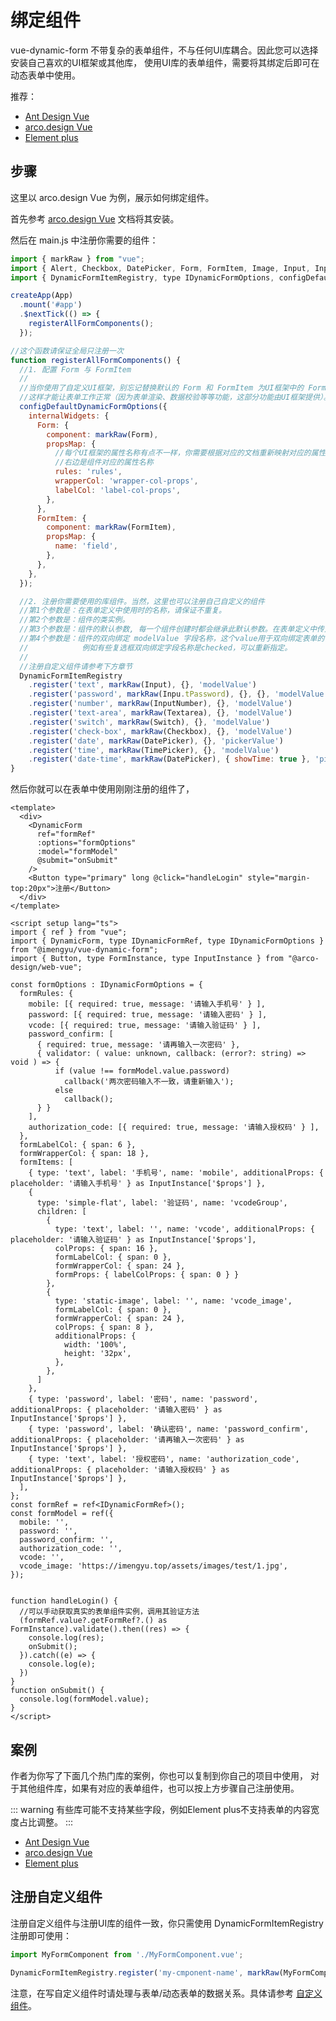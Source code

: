 # 绑定组件

vue-dynamic-form 不带复杂的表单组件，不与任何UI库耦合。因此您可以选择安装自己喜欢的UI框架或其他库，
使用UI库的表单组件，需要将其绑定后即可在动态表单中使用。

推荐：

* [Ant Design Vue](https://www.antdv.com/docs/vue/getting-started-cn)
* [arco.design Vue](https://arco.design/vue/docs/start)
* [Element plus](https://element-plus.gitee.io/zh-CN/guide/installation.html)

## 步骤

这里以 arco.design Vue 为例，展示如何绑定组件。

首先参考 [arco.design Vue](https://arco.design/vue/docs/start) 文档将其安装。

然后在 main.js 中注册你需要的组件：

```js
import { markRaw } from "vue";
import { Alert, Checkbox, DatePicker, Form, FormItem, Image, Input, InputNumber, Rate, Switch, Textarea, TimePicker } from "@arco-design/web-vue";
import { DynamicFormItemRegistry, type IDynamicFormOptions, configDefaultDynamicFormOptions } from "@imengyu/vue-dynamic-form";

createApp(App)
  .mount('#app')
  .$nextTick(() => {
    registerAllFormComponents();
  });

//这个函数请保证全局只注册一次
function registerAllFormComponents() {
  //1. 配置 Form 与 FormItem
  //
  //当你使用了自定义UI框架，别忘记替换默认的 Form 和 FormItem 为UI框架中的 Form 和 FormItem，
  //这样才能让表单工作正常（因为表单渲染、数据校验等等功能，这部分功能由UI框架提供）。
  configDefaultDynamicFormOptions({
    internalWidgets: {
      Form: {
        component: markRaw(Form),
        propsMap: {
          //每个UI框架的属性名称有点不一样，你需要根据对应的文档重新映射对应的属性名称
          //右边是组件对应的属性名称
          rules: 'rules',
          wrapperCol: 'wrapper-col-props',
          labelCol: 'label-col-props',
        },
      },
      FormItem: {
        component: markRaw(FormItem),
        propsMap: {
          name: 'field',
        },
      },
    },
  });

  //2. 注册你需要使用的库组件。当然，这里也可以注册自己自定义的组件
  //第1个参数是：在表单定义中使用时的名称，请保证不重复。
  //第2个参数是：组件的类实例。
  //第3个参数是：组件的默认参数, 每一个组件创建时都会继承此默认参数。在表单定义中传入的 additionalProps 优先级比此高，会覆盖默认参数。
  //第4个参数是：组件的双向绑定 modelValue 字段名称，这个value用于双向绑定表单的值，当你的组件主 modelValue 名称不一致时，
  //            例如有些复选框双向绑定字段名称是checked，可以重新指定。
  //
  //注册自定义组件请参考下方章节
  DynamicFormItemRegistry
    .register('text', markRaw(Input), {}, 'modelValue')
    .register('password', markRaw(Inpu.tPassword), {}, {}, 'modelValue')
    .register('number', markRaw(InputNumber), {}, 'modelValue')
    .register('text-area', markRaw(Textarea), {}, 'modelValue')
    .register('switch', markRaw(Switch), {}, 'modelValue')
    .register('check-box', markRaw(Checkbox), {}, 'modelValue')
    .register('date', markRaw(DatePicker), {}, 'pickerValue')
    .register('time', markRaw(TimePicker), {}, 'modelValue')
    .register('date-time', markRaw(DatePicker), { showTime: true }, 'pickerValue');
}
```

然后你就可以在表单中使用刚刚注册的组件了，

```vue preview
<template>
  <div>
    <DynamicForm
      ref="formRef"
      :options="formOptions"
      :model="formModel"
      @submit="onSubmit"
    />
    <Button type="primary" long @click="handleLogin" style="margin-top:20px">注册</Button>
  </div>
</template>

<script setup lang="ts">
import { ref } from "vue";
import { DynamicForm, type IDynamicFormRef, type IDynamicFormOptions } from "@imengyu/vue-dynamic-form";
import { Button, type FormInstance, type InputInstance } from "@arco-design/web-vue";

const formOptions : IDynamicFormOptions = {
  formRules: {
    mobile: [{ required: true, message: '请输入手机号' } ],
    password: [{ required: true, message: '请输入密码' } ],
    vcode: [{ required: true, message: '请输入验证码' } ],
    password_confirm: [
      { required: true, message: '请再输入一次密码' },
      { validator: ( value: unknown, callback: (error?: string) => void ) => {
          if (value !== formModel.value.password)
            callback('两次密码输入不一致，请重新输入');
          else
            callback();
      } }
    ],
    authorization_code: [{ required: true, message: '请输入授权码' } ],
  },
  formLabelCol: { span: 6 },
  formWrapperCol: { span: 18 },
  formItems: [
    { type: 'text', label: '手机号', name: 'mobile', additionalProps: { placeholder: '请输入手机号' } as InputInstance['$props'] },
    { 
      type: 'simple-flat', label: '验证码', name: 'vcodeGroup',
      children: [
        { 
          type: 'text', label: '', name: 'vcode', additionalProps: { placeholder: '请输入验证码' } as InputInstance['$props'],
          colProps: { span: 16 },
          formLabelCol: { span: 0 },
          formWrapperCol: { span: 24 },
          formProps: { labelColProps: { span: 0 } }
        },
        { 
          type: 'static-image', label: '', name: 'vcode_image',
          formLabelCol: { span: 0 },
          formWrapperCol: { span: 24 },
          colProps: { span: 8 },
          additionalProps: {
            width: '100%',
            height: '32px',
          },
        },
      ]
    },
    { type: 'password', label: '密码', name: 'password', additionalProps: { placeholder: '请输入密码' } as InputInstance['$props'] },
    { type: 'password', label: '确认密码', name: 'password_confirm', additionalProps: { placeholder: '请再输入一次密码' } as InputInstance['$props'] },
    { type: 'text', label: '授权密码', name: 'authorization_code', additionalProps: { placeholder: '请输入授权码' } as InputInstance['$props'] },
  ],
};
const formRef = ref<IDynamicFormRef>();
const formModel = ref({
  mobile: '',
  password: '',
  password_confirm: '',
  authorization_code: '',
  vcode: '',
  vcode_image: 'https://imengyu.top/assets/images/test/1.jpg',
});


function handleLogin() {
  //可以手动获取真实的表单组件实例，调用其验证方法
  (formRef.value?.getFormRef?.() as FormInstance).validate().then((res) => {
    console.log(res); 
    onSubmit();
  }).catch((e) => {
    console.log(e);
  })
}
function onSubmit() {
  console.log(formModel.value);
}
</script>
```

## 案例

作者为你写了下面几个热门库的案例，你也可以复制到你自己的项目中使用，
对于其他组件库，如果有对应的表单组件，也可以按上方步骤自己注册使用。

::: warning
有些库可能不支持某些字段，例如Element plus不支持表单的内容宽度占比调整。
:::

* [Ant Design Vue](./ingrate-ant-design.md)
* [arco.design Vue](./ingrate-arco-design.md)
* [Element plus](./ingrate-element.md)

## 注册自定义组件

注册自定义组件与注册UI库的组件一致，你只需使用 DynamicFormItemRegistry 注册即可使用：

```js
import MyFormComponent from './MyFormComponent.vue';

DynamicFormItemRegistry.register('my-cmponent-name', markRaw(MyFormComponent), {}, 'modelValue');
```

注意，在写自定义组件时请处理与表单/动态表单的数据关系。具体请参考 [自定义组件](./custom-control.md)。
